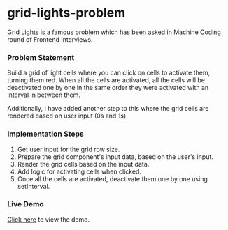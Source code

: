 # grid-lights-problem
Grid Lights is a famous problem which has been asked in Machine Coding round of Frontend Interviews.

### Problem Statement
Build a grid of light cells where you can click on cells to activate them, turning them red. When all the cells are activated, all the cells will be deactivated one by one in the same order they were activated with an interval in between them.

Additionally, I have added another step to this where the grid cells are rendered based on user input (0s and 1s)

### Implementation Steps
1. Get user input for the grid row size.
2. Prepare the grid component's input data, based on the user's input.
3. Render the grid cells based on the input data.
4. Add logic for activating cells when clicked.
5. Once all the cells are activated, deactivate them one by one using setInterval.

### Live Demo
[Click here](https://grid-lights-problem.netlify.app/) to view the demo.
